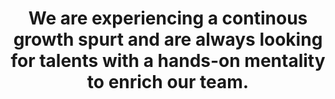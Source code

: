 ---
title: "We are experiencing a continous growth spurt and are always looking for talents with a hands-on mentality to enrich our team."
slogan: "Join us on our mission full of growth."
button: "View Job"
link: ""
path: "/about/job"
---